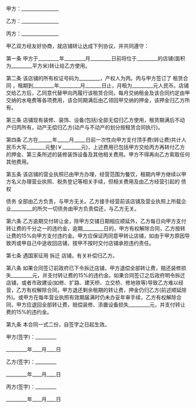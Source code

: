 
 


甲方：________________


乙方：________________


丙方：________________


甲乙双方经友好协商，就店铺转让达成下列协议，并共同遵守：


第一条 甲方于_________年_________月_________日前将位于_________的店铺(面积为_________平方米)转让给乙方使用。


第二条 该店铺的所有权证号码为_________，产权人为丙。丙与甲方签订了
租赁合同
，租期到_________年_________月_______日止，月租为_________元人民币。店铺交给乙方后，乙同意代替甲向丙履行该租赁合同，每月交纳租金及该合同约定由甲交纳的水电费等各项费用，该合同期满后由乙领回甲交纳的押金，该押金归乙方所有。


第三条 店铺现有装修、装饰、设备(包括)全部无偿归乙方使用，租赁期满后不动产归丙所有，动产无偿归乙方(动产与不动产的划分按租赁合同执行)。


第四条 乙方在______年_____月_____日前一次性向甲方支付顶手费(转让费)共计人民币大写________元整(￥________元)，上述费用已包括甲方交给丙方再转付乙方的押金、第三条所述的装修装饰设备及其他相关费用。甲方不得再向乙方索取任何其他费用。


第五条 该店铺的营业执照已由甲方办理，经营范围为餐饮，租期内甲方继续以甲方名义办理营业执照、税务登记等相关手续，但相关费用及由乙方经营引起的
债权

债务
全部由乙方负责，与甲方无关。乙方接手经营前该店铺及营业执照上所载企业_________的所欠一切债务由甲方负责偿还，与乙方无关。


第六条 乙方逾期交付转让金，除甲方交铺日期相应顺延外，乙方每日向甲方支付转让费的千分之一的违约金，逾期_________日的，甲方有权解除合同，乙方按转让费的15%向甲方支付违约金。甲方应保证丙同意甲转让店铺，如由于甲方原因导致丙或甲自己中途收回店铺，按甲不按时交付店铺承担违约责任。


第七条 遇国家征用
拆迁
店铺，有关补偿归乙方。


第八条 如果合同签订前政府已下令拆迁店铺，甲方退偿全部转让费，赔还装修损失_________元，并支付转让费的15%的违约金。如果合同签订之后政府明令拆迁店铺，或者市政建设(如修、扩路、建天桥、立交桥、修地铁等)导致乙方难以经营，乙方有权解除合同，甲方退还剩余租期的转让费，押金仍归乙方(前述顺延除外)。或甲方在每年营业执照有效期届满时仍未办妥年审手续，乙方有权解除合同，甲方应退回全部转让费，赔偿装修、添置设备损失_________元，并支付转让费的15%的违约金。


第九条 本合同一式二份，自签字之日起生效。


甲方(签字)：_________


_________年____月____日


乙方(签字)：_________


_________年____月____日


丙方(签字)：_________


_________年____月____日
 


 

 
 
 
 
 
  


  
 

  


  


  
 
 
 
 


